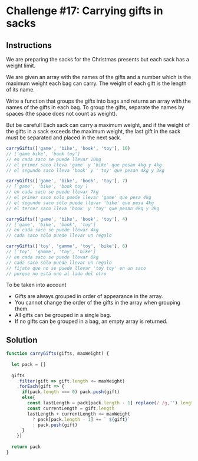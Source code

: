 # Challenge #17: Carrying gifts in sacks

## Instructions

We are preparing the sacks for the Christmas presents but each sack has a weight limit.

We are given an array with the names of the gifts and a number which is the maximum weight each bag can carry. The weight of each gift is the length of its name.

Write a function that groups the gifts into bags and returns an array with the names of the gifts in each bag. To group the gifts, separate the names by spaces (the space does not count as weight).

But be careful! Each sack can carry a maximum weight, and if the weight of the gifts in a sack exceeds the maximum weight, the last gift in the sack must be separated and placed in the next sack.

```js
carryGifts(['game', 'bike', 'book', 'toy'], 10)
// ['game bike', 'book toy']
// en cada saco se puede llevar 10kg
// el primer saco lleva 'game' y 'bike' que pesan 4kg y 4kg
// el segundo saco lleva 'book' y ' toy' que pesan 4kg y 3kg

carryGifts(['game', 'bike', 'book', 'toy'], 7)
// ['game', 'bike', 'book toy']
// en cada saco se puede llevar 7kg
// el primer saco sólo puede llevar 'game' que pesa 4kg
// el segundo saco sólo puede llevar 'bike' que pesa 4kg
// el tercer saco lleva 'book' y 'toy' que pesan 4kg y 3kg

carryGifts(['game', 'bike', 'book', 'toy'], 4)
// ['game', 'bike', 'book', 'toy']
// en cada saco se puede llevar 4kg
// cada saco sólo puede llevar un regalo

carryGifts(['toy', 'gamme', 'toy', 'bike'], 6)
// ['toy', 'gamme', 'toy', 'bike']
// en cada saco se puede llevar 6kg
// cada saco sólo puede llevar un regalo
// fíjate que no se puede llevar 'toy toy' en un saco
// porque no está uno al lado del otro
```

To be taken into account

- Gifts are always grouped in order of appearance in the array.
- You cannot change the order of the gifts in the array when grouping them.
- All gifts can be grouped in a single bag.
- If no gifts can be grouped in a bag, an empty array is returned.

## Solution

```js
function carryGifts(gifts, maxWeight) {
  
  let pack = []
  
  gifts
    .filter(gift => gift.length <= maxWeight)  
    .forEach(gift => {
      if(pack.length === 0) pack.push(gift)
      else{
        const lastLength = pack[pack.length - 1].replace(/ /g,'').length
        const currentLength = gift.length
        lastLength + currentLength <= maxWeight 
          ? pack[pack.length - 1] += ` ${gift}`
          : pack.push(gift)
      }
    })
  
  return pack
}
```
